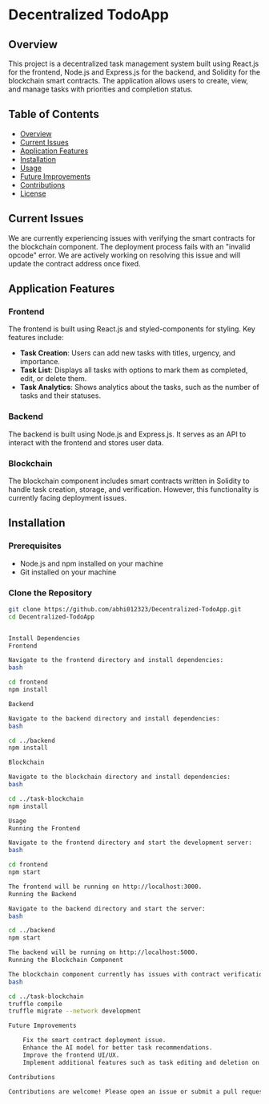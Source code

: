 # Decentralized TodoApp

## Overview
This project is a decentralized task management system built using React.js for the frontend, Node.js and Express.js for the backend, and Solidity for the blockchain smart contracts. The application allows users to create, view, and manage tasks with priorities and completion status.

## Table of Contents
- [Overview](#overview)
- [Current Issues](#current-issues)
- [Application Features](#application-features)
- [Installation](#installation)
- [Usage](#usage)
- [Future Improvements](#future-improvements)
- [Contributions](#contributions)
- [License](#license)

## Current Issues
We are currently experiencing issues with verifying the smart contracts for the blockchain component. The deployment process fails with an "invalid opcode" error. We are actively working on resolving this issue and will update the contract address once fixed.

## Application Features
### Frontend
The frontend is built using React.js and styled-components for styling. Key features include:
- **Task Creation**: Users can add new tasks with titles, urgency, and importance.
- **Task List**: Displays all tasks with options to mark them as completed, edit, or delete them.
- **Task Analytics**: Shows analytics about the tasks, such as the number of tasks and their statuses.

### Backend
The backend is built using Node.js and Express.js. It serves as an API to interact with the frontend and stores user data.

### Blockchain
The blockchain component includes smart contracts written in Solidity to handle task creation, storage, and verification. However, this functionality is currently facing deployment issues.

## Installation
### Prerequisites
- Node.js and npm installed on your machine
- Git installed on your machine

### Clone the Repository
```bash
git clone https://github.com/abhi012323/Decentralized-TodoApp.git
cd Decentralized-TodoApp


Install Dependencies
Frontend

Navigate to the frontend directory and install dependencies:
bash

cd frontend
npm install

Backend

Navigate to the backend directory and install dependencies:
bash

cd ../backend
npm install

Blockchain

Navigate to the blockchain directory and install dependencies:
bash

cd ../task-blockchain
npm install

Usage
Running the Frontend

Navigate to the frontend directory and start the development server:
bash

cd frontend
npm start

The frontend will be running on http://localhost:3000.
Running the Backend

Navigate to the backend directory and start the server:
bash

cd ../backend
npm start

The backend will be running on http://localhost:5000.
Running the Blockchain Component

The blockchain component currently has issues with contract verification. Once resolved, you can compile and deploy the contracts as follows:
bash

cd ../task-blockchain
truffle compile
truffle migrate --network development

Future Improvements

    Fix the smart contract deployment issue.
    Enhance the AI model for better task recommendations.
    Improve the frontend UI/UX.
    Implement additional features such as task editing and deletion on the blockchain.

Contributions

Contributions are welcome! Please open an issue or submit a pull request for any improvements or bug fixes.
